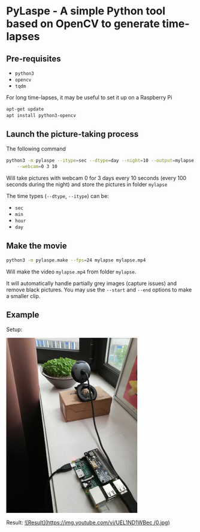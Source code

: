 # PyLaspe - A simple Python tool based on OpenCV to generate time-lapses

## Pre-requisites

   - `python3`
   - `opencv`
   - `tqdm`

For long time-lapses, it may be useful to set it up on a Raspberry Pi

```sh
apt-get update
apt install python3-opencv
```

## Launch the picture-taking process

The following command

```sh
python3 -m pylaspe --itype=sec --dtype=day --night=10 --output=mylapse \
    --webcam=0 3 10
```

Will take pictures with webcam 0 for 3 days every 10 seconds
(every 100 seconds during the night) and store the pictures in folder `mylapse`

The time types (`--dtype`, `--itype`) can be:
  - `sec`
  - `min`
  - `hour`
  - `day`


## Make the movie

```sh
python3 -m pylaspe.make --fps=24 mylapse mylapse.mp4
```

Will make the video `mylapse.mp4` from folder `mylapse`.

It will automatically handle partially grey images (capture issues) and
remove black pictures. You may use the `--start` and `--end` options to make
a smaller clip.


## Example

Setup:

![Setup](./setup.jpg)

Result:
[![Result](https://img.youtube.com/vi/UEL1ND1WBec /0.jpg)](https://www.youtube.com/watch?v=UEL1ND1WBec )
